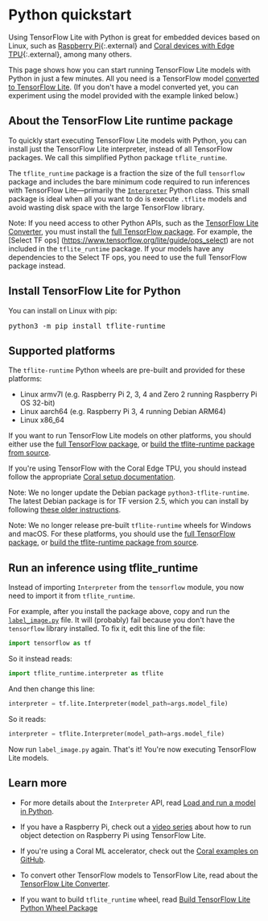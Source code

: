 # Python quickstart

Using TensorFlow Lite with Python is great for embedded devices based on Linux,
such as [Raspberry Pi](https://www.raspberrypi.org/){:.external} and
[Coral devices with Edge TPU](https://coral.withgoogle.com/){:.external},
among many others.

This page shows how you can start running TensorFlow Lite models with Python in
just a few minutes. All you need is a TensorFlow model [converted to TensorFlow
Lite](../models/convert/). (If you don't have a model converted yet, you can
experiment using the model provided with the example linked below.)

## About the TensorFlow Lite runtime package

To quickly start executing TensorFlow Lite models with Python, you can install
just the TensorFlow Lite interpreter, instead of all TensorFlow packages. We
call this simplified Python package `tflite_runtime`.

The `tflite_runtime` package is a fraction the size of the full `tensorflow`
package and includes the bare minimum code required to run inferences with
TensorFlow Lite—primarily the
[`Interpreter`](https://www.tensorflow.org/api_docs/python/tf/lite/Interpreter)
Python class. This small package is ideal when all you want to do is execute
`.tflite` models and avoid wasting disk space with the large TensorFlow library.

Note: If you need access to other Python APIs, such as the
[TensorFlow Lite Converter](../models/convert/), you must install the
[full TensorFlow package](https://www.tensorflow.org/install/).
For example, the [Select TF ops]
(https://www.tensorflow.org/lite/guide/ops_select) are not included in the
`tflite_runtime` package. If your models have any dependencies to the Select TF
ops, you need to use the full TensorFlow package instead.

## Install TensorFlow Lite for Python

You can install on Linux with pip:

<pre class="devsite-terminal devsite-click-to-copy">
python3 -m pip install tflite-runtime
</pre>

## Supported platforms

The `tflite-runtime` Python wheels are pre-built and provided for these
platforms:
* Linux armv7l (e.g. Raspberry Pi 2, 3, 4 and Zero 2 running Raspberry Pi OS
  32-bit)
* Linux aarch64 (e.g. Raspberry Pi 3, 4 running Debian ARM64)
* Linux x86_64

If you want to run TensorFlow Lite models on other platforms, you should either
use the [full TensorFlow package](https://www.tensorflow.org/install/), or
[build the tflite-runtime package from source](build_cmake_pip.md).

If you're using TensorFlow with the Coral Edge TPU, you should
instead follow the appropriate [Coral setup documentation](https://coral.ai/docs/setup).

Note: We no longer update the Debian package `python3-tflite-runtime`. The
latest Debian package is for TF version 2.5, which you can install by following
[these older instructions](https://github.com/tensorflow/tensorflow/blob/v2.5.0/tensorflow/lite/g3doc/guide/python.md#install-tensorflow-lite-for-python).

Note: We no longer release pre-built `tflite-runtime` wheels for Windows and
macOS. For these platforms, you should use the
[full TensorFlow package](https://www.tensorflow.org/install/), or
[build the tflite-runtime package from source](build_cmake_pip.md).

## Run an inference using tflite_runtime

Instead of importing `Interpreter` from the `tensorflow` module, you now need to
import it from `tflite_runtime`.

For example, after you install the package above, copy and run the
[`label_image.py`](
https://github.com/tensorflow/tensorflow/tree/master/tensorflow/lite/examples/python/)
file. It will (probably) fail because you don't have the `tensorflow` library
installed. To fix it, edit this line of the file:

```python
import tensorflow as tf
```

So it instead reads:

```python
import tflite_runtime.interpreter as tflite
```

And then change this line:

```python
interpreter = tf.lite.Interpreter(model_path=args.model_file)
```

So it reads:

```python
interpreter = tflite.Interpreter(model_path=args.model_file)
```

Now run `label_image.py` again. That's it! You're now executing TensorFlow Lite
models.

## Learn more

* For more details about the `Interpreter` API, read
  [Load and run a model in Python](inference.md#load-and-run-a-model-in-python).

* If you have a Raspberry Pi, check out a [video series](https://www.youtube.com/watch?v=mNjXEybFn98&list=PLQY2H8rRoyvz_anznBg6y3VhuSMcpN9oe)
  about how to run object detection on Raspberry Pi using TensorFlow Lite.

* If you're using a Coral ML accelerator, check out the
  [Coral examples on GitHub](https://github.com/google-coral/tflite/tree/master/python/examples).

* To convert other TensorFlow models to TensorFlow Lite, read about the
  [TensorFlow Lite Converter](../models/convert/).

* If you want to build `tflite_runtime` wheel, read
  [Build TensorFlow Lite Python Wheel Package](build_cmake_pip.md)
